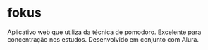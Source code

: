 # fokus
Aplicativo web que utiliza da técnica de pomodoro. Excelente para concentração nos estudos. Desenvolvido em conjunto com Alura.
